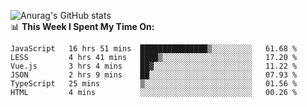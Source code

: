 
![Anurag's GitHub stats](https://github-readme-stats.vercel.app/api?username=supergczh&show_icons=true&theme=radical)
<br />
📊 **This Week I Spent My Time On:**

<!--START_SECTION:waka-->

```text
JavaScript   16 hrs 51 mins  ███████████████▒░░░░░░░░░   61.68 %
LESS         4 hrs 41 mins   ████▒░░░░░░░░░░░░░░░░░░░░   17.20 %
Vue.js       3 hrs 4 mins    ██▓░░░░░░░░░░░░░░░░░░░░░░   11.22 %
JSON         2 hrs 9 mins    ██░░░░░░░░░░░░░░░░░░░░░░░   07.93 %
TypeScript   25 mins         ▒░░░░░░░░░░░░░░░░░░░░░░░░   01.56 %
HTML         4 mins          ░░░░░░░░░░░░░░░░░░░░░░░░░   00.26 %
```

<!--END_SECTION:waka-->
